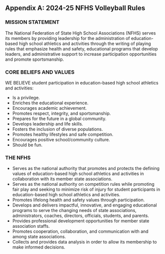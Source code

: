 <!-- Section: Appendix A -->

## Appendix A: 2024-25 NFHS Volleyball Rules

### MISSION STATEMENT

The National Federation of State High School Associations (NFHS) serves its members by providing leadership for the administration of education-based high school athletics and activities through the writing of playing rules that emphasize health and safety, educational programs that develop leaders, and administrative support to increase participation opportunities and promote sportsmanship.

### CORE BELIEFS AND VALUES

WE BELIEVE student participation in education-based high school athletics and activities:

- Is a privilege.
- Enriches the educational experience.
- Encourages academic achievement.
- Promotes respect, integrity, and sportsmanship.
- Prepares for the future in a global community.
- Develops leadership and life skills.
- Fosters the inclusion of diverse populations.
- Promotes healthy lifestyles and safe competition.
- Encourages positive school/community culture.
- Should be fun.

### THE NFHS

- Serves as the national authority that promotes and protects the defining values of education-based high school athletics and activities in collaboration with its member state associations.
- Serves as the national authority on competition rules while promoting fair play and seeking to minimize risk of injury for student participants in education-based high school athletics and activities.
- Promotes lifelong health and safety values through participation.
- Develops and delivers impactful, innovative, and engaging educational programs to serve the changing needs of state associations, administrators, coaches, directors, officials, students, and parents.
- Provides professional development opportunities for member state association staffs.
- Promotes cooperation, collaboration, and communication with and among state associations.
- Collects and provides data analysis in order to allow its membership to make informed decisions.
